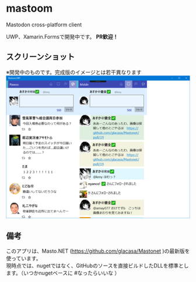 # mastoom
Mastodon cross-platform client

UWP、Xamarin.Formsで開発中です。 **PR歓迎！**

## スクリーンショット
※開発中のものです。完成版のイメージとは若干異なります<br>
![UWP](https://raw.githubusercontent.com/kmycode/mastoom/master/images/screenshot.png "UWPのスクリーンショット")

## 備考
このアプリは、Masto.NET (https://github.com/glacasa/Mastonet )の最新版を使っています。<br>
現時点では、nugetではなく、GitHubのソースを直接ビルドしたDLLを標準とします。（いつかnugetベースに #なったらいいな ）
